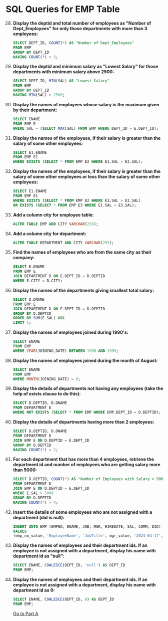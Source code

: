 # SQL Queries for EMP Table

28. **Display the deptid and total number of employees as "Number of Dept_Employees" for only those departments with more than 3 employees:**
    ```sql
    SELECT DEPT_ID, COUNT(*) AS "Number of Dept_Employees" 
    FROM EMP 
    GROUP BY DEPT_ID 
    HAVING COUNT(*) > 3;
    ```

29. **Display the deptid and minimum salary as "Lowest Salary" for those departments with minimum salary above 2500:**
    ```sql
    SELECT DEPT_ID, MIN(SAL) AS "Lowest Salary" 
    FROM EMP 
    GROUP BY DEPT_ID 
    HAVING MIN(SAL) > 2500;
    ```

30. **Display the names of employees whose salary is the maximum given by their department:**
    ```sql
    SELECT ENAME 
    FROM EMP E 
    WHERE SAL = (SELECT MAX(SAL) FROM EMP WHERE DEPT_ID = E.DEPT_ID);
    ```

31. **Display the names of the employees, if their salary is greater than the salary of some other employees:**
    ```sql
    SELECT E1.ENAME 
    FROM EMP E1 
    WHERE EXISTS (SELECT * FROM EMP E2 WHERE E1.SAL > E2.SAL);
    ```

32. **Display the names of the employees, if their salary is greater than the salary of some other employees or less than the salary of some other employees:**
    ```sql
    SELECT E1.ENAME 
    FROM EMP E1 
    WHERE EXISTS (SELECT * FROM EMP E2 WHERE E1.SAL > E2.SAL)
    OR EXISTS (SELECT * FROM EMP E3 WHERE E1.SAL < E3.SAL);
    ```

33. **Add a column city for employee table:**
    ```sql
    ALTER TABLE EMP ADD CITY VARCHAR(255);
    ```

34. **Add a column city for department:**
    ```sql
    ALTER TABLE DEPARTMENT ADD CITY VARCHAR(255);
    ```

35. **Find the names of employees who are from the same city as their company:**
    ```sql
    SELECT E.ENAME 
    FROM EMP E 
    JOIN DEPARTMENT D ON E.DEPT_ID = D.DEPTID 
    WHERE E.CITY = D.CITY;
    ```

36. **Display the names of the departments giving smallest total salary:**
    ```sql
    SELECT D.DNAME 
    FROM EMP E 
    JOIN DEPARTMENT D ON E.DEPT_ID = D.DEPTID 
    GROUP BY D.DEPTID 
    ORDER BY SUM(E.SAL) ASC 
    LIMIT 1;
    ```

37. **Display the names of employees joined during 1990's:**
    ```sql
    SELECT ENAME 
    FROM EMP 
    WHERE YEAR(JOINING_DATE) BETWEEN 1990 AND 1999;
    ```

38. **Display the names of employees joined during the month of August:**
    ```sql
    SELECT ENAME 
    FROM EMP 
    WHERE MONTH(JOINING_DATE) = 8;
    ```

39. **Display the details of departments not having any employees (take the help of exists clause to do this):**
    ```sql
    SELECT D.DEPTID, D.DNAME 
    FROM DEPARTMENT D 
    WHERE NOT EXISTS (SELECT * FROM EMP WHERE EMP.DEPT_ID = D.DEPTID);
    ```

40. **Display the details of departments having more than 2 employees:**
    ```sql
    SELECT D.DEPTID, D.DNAME 
    FROM DEPARTMENT D 
    JOIN EMP E ON D.DEPTID = E.DEPT_ID 
    GROUP BY D.DEPTID 
    HAVING COUNT(*) > 2;
    ```

41. **For each department that has more than 4 employees, retrieve the department id and number of employees who are getting salary more than 5000:**
    ```sql
    SELECT D.DEPTID, COUNT(*) AS "Number of Employees with Salary > 5000" 
    FROM DEPARTMENT D 
    JOIN EMP E ON D.DEPTID = E.DEPT_ID 
    WHERE E.SAL > 5000 
    GROUP BY D.DEPTID 
    HAVING COUNT(*) > 4;
    ```

42. **Insert the details of some employees who are not assigned with a department (did is null):**
    ```sql
    INSERT INTO EMP (EMPNO, ENAME, JOB, MGR, HIREDATE, SAL, COMM, DID) 
    VALUES 
    (emp_no_value, 'EmployeeName', 'JobTitle', mgr_value, '2024-04-17', sal_value, comm_value, NULL);
    ```

43. **Display the names of employees and their department ids. If an employee is not assigned with a department, display his name with department id as "null":**
    ```sql
    SELECT ENAME, COALESCE(DEPT_ID, 'null') AS DEPT_ID 
    FROM EMP;
    ```

44. **Display the names of employees and their department ids. If an employee is not assigned with a department, display his name with department id as 0:**
    ```sql
    SELECT ENAME, COALESCE(DEPT_ID, 0) AS DEPT_ID 
    FROM EMP;
    ```
    [Go to Part A](Part%20A.md)